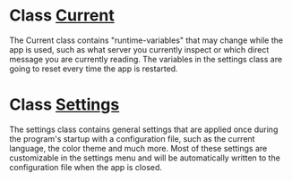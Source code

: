 # Class [Current](Current.java)

The Current class contains "runtime-variables" that may change while the app is used, such as what server you currently inspect or which direct message you are currently reading. The variables in the settings class are going to reset every time the app is restarted.

# Class [Settings](Settings.java)

The settings class contains general settings that are applied once during the program's startup with a configuration file, such as the current language, the color theme and much more. Most of these settings are customizable in the settings menu and will be automatically written to the configuration file when the app is closed.
